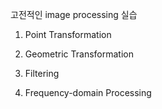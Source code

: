 고전적인 image processing 실습

1. Point Transformation

2. Geometric Transformation

3. Filtering

4. Frequency-domain Processing
